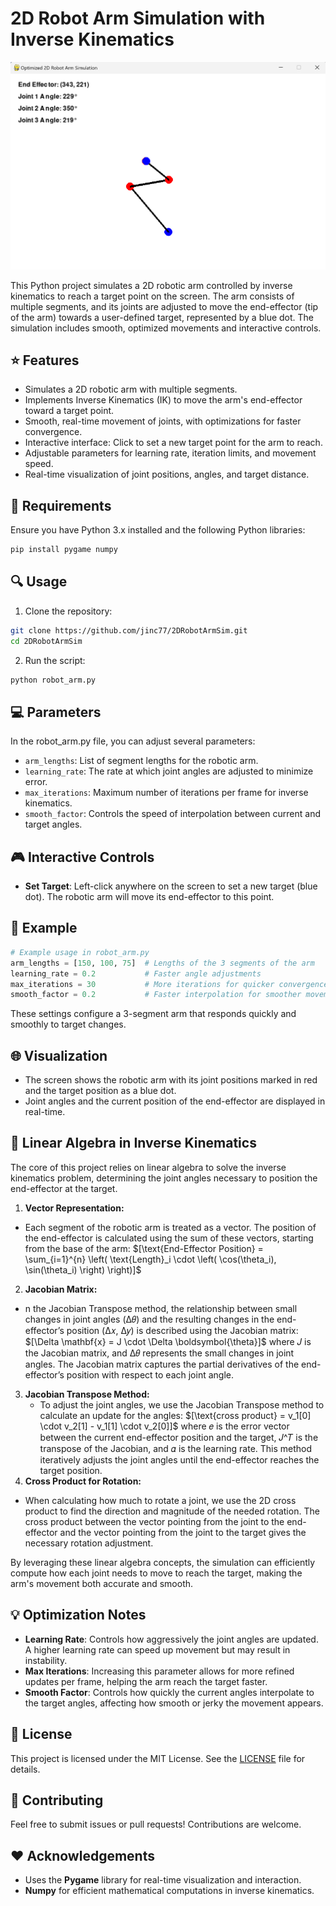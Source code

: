 # 2D Robot Arm Simulation with Inverse Kinematics

![2D Robot Arm Simulation](robotsimexample.png)

This Python project simulates a 2D robotic arm controlled by inverse kinematics to reach a target point on the screen. The arm consists of multiple segments, and its joints are adjusted to move the end-effector (tip of the arm) towards a user-defined target, represented by a blue dot. The simulation includes smooth, optimized movements and interactive controls.

## ⭐ Features
- Simulates a 2D robotic arm with multiple segments.
- Implements Inverse Kinematics (IK) to move the arm's end-effector toward a target point.
- Smooth, real-time movement of joints, with optimizations for faster convergence.
- Interactive interface: Click to set a new target point for the arm to reach.
- Adjustable parameters for learning rate, iteration limits, and movement speed.
- Real-time visualization of joint positions, angles, and target distance.

## 🚧 Requirements

Ensure you have Python 3.x installed and the following Python libraries:

```bash
pip install pygame numpy
```

## 🔍 Usage
1. Clone the repository:
```bash
git clone https://github.com/jinc77/2DRobotArmSim.git
cd 2DRobotArmSim
```

2. Run the script:
```bash
python robot_arm.py
```

## 💻 Parameters
In the robot_arm.py file, you can adjust several parameters:
- `arm_lengths`: List of segment lengths for the robotic arm.
- `learning_rate`: The rate at which joint angles are adjusted to minimize error.
- `max_iterations`: Maximum number of iterations per frame for inverse kinematics.
- `smooth_factor`: Controls the speed of interpolation between current and target angles.

## 🎮 Interactive Controls
- **Set Target**: Left-click anywhere on the screen to set a new target (blue dot). The robotic arm will move its end-effector to this point.

## 💾 Example
```python
# Example usage in robot_arm.py
arm_lengths = [150, 100, 75]  # Lengths of the 3 segments of the arm
learning_rate = 0.2           # Faster angle adjustments
max_iterations = 30           # More iterations for quicker convergence
smooth_factor = 0.2           # Faster interpolation for smoother movement
```

These settings configure a 3-segment arm that responds quickly and smoothly to target changes.

## 🌐 Visualization
- The screen shows the robotic arm with its joint positions marked in red and the target position as a blue dot.
- Joint angles and the current position of the end-effector are displayed in real-time.

## 📐 Linear Algebra in Inverse Kinematics
The core of this project relies on linear algebra to solve the inverse kinematics problem, determining the joint angles necessary to position the end-effector at the target.

1. **Vector Representation:**
  - Each segment of the robotic arm is treated as a vector. The position of the end-effector is calculated using the sum of these vectors, starting from the base of the arm:
    $\[\text{End-Effector Position} = \sum_{i=1}^{n} \left( \text{Length}_i \cdot \left( \cos(\theta_i), \sin(\theta_i) \right) \right)]\$
2. **Jacobian Matrix:**
  - n the Jacobian Transpose method, the relationship between small changes in joint angles (Δ𝜃) and the resulting changes in the end-effector’s position (Δ𝑥, Δ𝑦) is described using the Jacobian matrix:
    $\[\Delta \mathbf{x} = J \cdot \Delta \boldsymbol{\theta}]\$ 
where 𝐽 is the Jacobian matrix, and Δ𝜃 represents the small changes in joint angles. The Jacobian matrix captures the partial derivatives of the end-effector’s position with respect to each joint angle.
3. **Jacobian Transpose Method:**
    -  To adjust the joint angles, we use the Jacobian Transpose method to calculate an update for the angles:
      $\[\text{cross product} = v_1[0] \cdot v_2[1] - v_1[1] \cdot v_2[0]]\$
    where 𝑒 is the error vector between the current end-effector position and the target, 𝐽^𝑇 is the transpose of the Jacobian, and 𝛼 is the learning rate. This method iteratively adjusts the joint angles until the end-effector reaches the target position.
4. **Cross Product for Rotation:**
  - When calculating how much to rotate a joint, we use the 2D cross product to find the direction and magnitude of the needed rotation. The cross product between the vector pointing from the joint to the end-effector and the vector pointing from the joint to the target gives the necessary rotation adjustment.
    
By leveraging these linear algebra concepts, the simulation can efficiently compute how each joint needs to move to reach the target, making the arm's movement both accurate and smooth.

## 💡 Optimization Notes
- **Learning Rate**: Controls how aggressively the joint angles are updated. A higher learning rate can speed up movement but may result in instability.
- **Max Iterations**: Increasing this parameter allows for more refined updates per frame, helping the arm reach the target faster.
- **Smooth Factor**: Controls how quickly the current angles interpolate to the target angles, affecting how smooth or jerky the movement appears.

## 🧠 License
This project is licensed under the MIT License. See the [LICENSE](LICENSE) file for details.

## 📝 Contributing
Feel free to submit issues or pull requests! Contributions are welcome.

## ❤️ Acknowledgements
- Uses the **Pygame** library for real-time visualization and interaction.
- **Numpy** for efficient mathematical computations in inverse kinematics.
